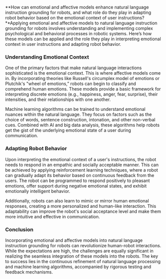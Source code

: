 **How can emotional and affective models enhance natural language instruction grounding for robots, and what role do they play in adapting robot behavior based on the emotional context of user instructions?**Applying emotional and affective models to natural language instruction grounding for robots involves understanding and implementing complex psychological and behavioral processes in robotic systems. Here’s how these models can be applied and the role they play in interpreting emotional context in user instructions and adapting robot behavior.

### Understanding Emotional Context

One of the primary factors that make natural language interactions sophisticated is the emotional context. This is where affective models come in. By incorporating theories like Russell's circumplex model of emotions or Plutchik's "wheel of emotions,” robots can begin to classify and comprehend human emotions. These models provide a basic framework for interpreting discrete emotions (e.g., happiness, anger, fear, surprise), their intensities, and their relationships with one another.

Machine learning algorithms can be trained to understand emotional nuances within the natural language. They focus on factors such as the choice of words, sentence construction, intonation, and other non-verbal cues. Combined with AI and big data analysis, these algorithms help robots get the gist of the underlying emotional state of a user during communication.

### Adapting Robot Behavior 

Upon interpreting the emotional context of a user's instructions, the robot needs to respond in an empathic and socially acceptable manner. This can be achieved by applying reinforcement learning techniques, where a robot can gradually adapt its behavior based on continuous feedback from the users. The robot can be programmed to respond positively to pleasant emotions, offer support during negative emotional states, and exhibit emotionally intelligent behavior.

Additionally, robots can also learn to mimic or mirror human emotional responses, creating a more personalized and human-like interaction. This adaptability can improve the robot's social acceptance level and make them more intuitive and effective in communication.

### Conclusion

Incorporating emotional and affective models into natural language instruction grounding for robots can revolutionize human-robot interactions. While the expectations are high, the challenges are equally significant in realizing the seamless integration of these models into the robots. The key to success lies in the continuous refinement of natural language processing and machine learning algorithms, accompanied by rigorous testing and feedback mechanisms.